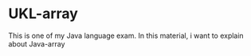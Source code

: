 # UKL-array
This is one of my Java language exam. In this material, i want to explain about Java-array
